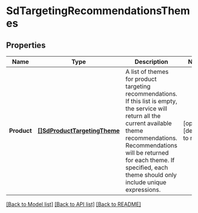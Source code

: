 # SdTargetingRecommendationsThemes

## Properties
Name | Type | Description | Notes
------------ | ------------- | ------------- | -------------
**Product** | [**[]SdProductTargetingTheme**](SDProductTargetingTheme.md) | A list of themes for product targeting recommendations. If this list is empty, the service will return all the current available theme recommendations. Recommendations will be returned for each theme. If specified, each theme should only include unique expressions. | [optional] [default to null]

[[Back to Model list]](../README.md#documentation-for-models) [[Back to API list]](../README.md#documentation-for-api-endpoints) [[Back to README]](../README.md)

